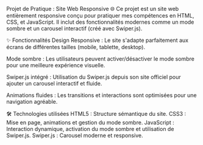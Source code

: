 Projet de Pratique : Site Web Responsive 🌐
Ce projet est un site web entièrement responsive conçu pour pratiquer mes compétences en HTML, CSS, et JavaScript. Il inclut des fonctionnalités modernes comme un mode sombre et un carousel interactif (créé avec Swiper.js).

✨ Fonctionnalités
Design Responsive :
Le site s'adapte parfaitement aux écrans de différentes tailles (mobile, tablette, desktop).

Mode sombre :
Les utilisateurs peuvent activer/désactiver le mode sombre pour une meilleure expérience visuelle.

Swiper.js intégré :
Utilisation du Swiper.js depuis son site officiel pour ajouter un carousel interactif et fluide.

Animations fluides :
Les transitions et interactions sont optimisées pour une navigation agréable.

🛠 Technologies utilisées
HTML5 : Structure sémantique du site.
CSS3 : Mise en page, animations et gestion du mode sombre.
JavaScript : Interaction dynamique, activation du mode sombre et utilisation de Swiper.js.
Swiper.js : Carousel moderne et responsive.
